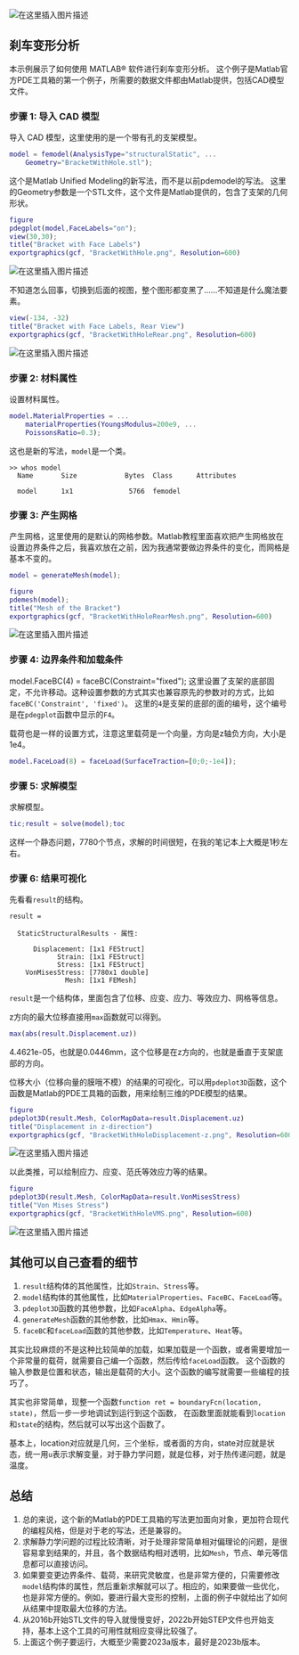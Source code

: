 ﻿![在这里插入图片描述](https://i-blog.csdnimg.cn/direct/5c5cdcb900ec453d9020e4bfa7544887.jpeg#pic_center)

## 刹车变形分析
本示例展示了如何使用 MATLAB® 软件进行刹车变形分析。
这个例子是Matlab官方PDE工具箱的第一个例子，所需要的数据文件都由Matlab提供，包括CAD模型文件。
### 步骤 1: 导入 CAD 模型
导入 CAD 模型，这里使用的是一个带有孔的支架模型。

```matlab
model = femodel(AnalysisType="structuralStatic", ...
    Geometry="BracketWithHole.stl");
```

这个是Matlab Unified Modeling的新写法，而不是以前pdemodel的写法。
这里的Geometry参数是一个STL文件，这个文件是Matlab提供的，包含了支架的几何形状。

```matlab
figure
pdegplot(model,FaceLabels="on");
view(30,30);
title("Bracket with Face Labels")
exportgraphics(gcf, "BracketWithHole.png", Resolution=600)
```

![在这里插入图片描述](https://i-blog.csdnimg.cn/direct/5ae164b9936743a3bb404ca7d3d02735.png#pic_center)


不知道怎么回事，切换到后面的视图，整个图形都变黑了……不知道是什么魔法要素。

```matlab
view(-134, -32)
title("Bracket with Face Labels, Rear View")
exportgraphics(gcf, "BracketWithHoleRear.png", Resolution=600)
```

![在这里插入图片描述](https://i-blog.csdnimg.cn/direct/ed8c49fd1ba04819b59014fe5a37d443.png#pic_center)


### 步骤 2: 材料属性
设置材料属性。

```matlab
model.MaterialProperties = ...
    materialProperties(YoungsModulus=200e9, ...
    PoissonsRatio=0.3);
```

这也是新的写法，`model`是一个类。

```
>> whos model
  Name       Size            Bytes  Class      Attributes

  model      1x1              5766  femodel
```

### 步骤 3: 产生网格
产生网格，这里使用的是默认的网格参数。Matlab教程里面喜欢把产生网格放在设置边界条件之后，我喜欢放在之前，因为我通常要做边界条件的变化，而网格是基本不变的。

```matlab
model = generateMesh(model);

figure
pdemesh(model);
title("Mesh of the Bracket")
exportgraphics(gcf, "BracketWithHoleRearMesh.png", Resolution=600)
```

![在这里插入图片描述](https://i-blog.csdnimg.cn/direct/bdf9380ea2434033a237ca7592df43aa.png#pic_center)


### 步骤 4: 边界条件和加载条件

model.FaceBC(4) = faceBC(Constraint="fixed");
这里设置了支架的底部固定，不允许移动。这种设置参数的方式其实也兼容原先的参数对的方式，比如
`faceBC('Constraint', 'fixed')`。
这里的`4`是支架的底部的面的编号，这个编号是在`pdegplot`函数中显示的`F4`。

载荷也是一样的设置方式，注意这里载荷是一个向量，方向是z轴负方向，大小是1e4。

```matlab
model.FaceLoad(8) = faceLoad(SurfaceTraction=[0;0;-1e4]);
```

### 步骤 5: 求解模型
求解模型。

```matlab
tic;result = solve(model);toc
```

这样一个静态问题，7780个节点，求解的时间很短，在我的笔记本上大概是1秒左右。

### 步骤 6: 结果可视化

先看看`result`的结构。

```
result =

  StaticStructuralResults - 属性:

      Displacement: [1x1 FEStruct]
            Strain: [1x1 FEStruct]
            Stress: [1x1 FEStruct]
    VonMisesStress: [7780x1 double]
              Mesh: [1x1 FEMesh]
```

`result`是一个结构体，里面包含了位移、应变、应力、等效应力、网格等信息。



z方向的最大位移直接用`max`函数就可以得到。

```matlab
max(abs(result.Displacement.uz))
```

4.4621e-05，也就是0.0446mm，这个位移是在z方向的，也就是垂直于支架底部的方向。

位移大小（位移向量的膜哦不模）的结果的可视化，可以用`pdeplot3D`函数，这个函数是Matlab的PDE工具箱的函数，用来绘制三维的PDE模型的结果。

```matlab
figure
pdeplot3D(result.Mesh, ColorMapData=result.Displacement.uz)
title("Displacement in z-direction")
exportgraphics(gcf, "BracketWithHoleDisplacement-z.png", Resolution=600)
```

![在这里插入图片描述](https://i-blog.csdnimg.cn/direct/55de58821dff470889c3468bfe365c59.png#pic_center)


以此类推，可以绘制应力、应变、范氏等效应力等的结果。

```matlab
figure
pdeplot3D(result.Mesh, ColorMapData=result.VonMisesStress)
title("Von Mises Stress")
exportgraphics(gcf, "BracketWithHoleVMS.png", Resolution=600)
```

![在这里插入图片描述](https://i-blog.csdnimg.cn/direct/16506eeaf47c4645a1a9402577aec4c7.png#pic_center)


## 其他可以自己查看的细节

1. `result`结构体的其他属性，比如`Strain`、`Stress`等。
2. `model`结构体的其他属性，比如`MaterialProperties`、`FaceBC`、`FaceLoad`等。
3. `pdeplot3D`函数的其他参数，比如`FaceAlpha`、`EdgeAlpha`等。
4. `generateMesh`函数的其他参数，比如`Hmax`、`Hmin`等。
5. `faceBC`和`faceLoad`函数的其他参数，比如`Temperature`、`Heat`等。

其实比较麻烦的不是这种比较简单的加载，如果加载是一个函数，或者需要增加一个非常量的载荷，就需要自己编一个函数，然后传给`faceLoad`函数。
这个函数的输入参数是位置和状态，输出是载荷的大小。这个函数的编写就需要一些编程的技巧了。

其实也非常简单，现整一个函数`function ret = boundaryFcn(location, state)`，然后一步一步地调试到运行到这个函数，
在函数里面就能看到`location`和`state`的结构，然后就可以写出这个函数了。

基本上，location对应就是几何，三个坐标，或者面的方向，state对应就是状态，统一用`u`表示求解变量，对于静力学问题，就是位移，对于热传递问题，就是温度。


## 总结

1. 总的来说，这个新的Matlab的PDE工具箱的写法更加面向对象，更加符合现代的编程风格，但是对于老的写法，还是兼容的。
2. 求解静力学问题的过程比较清晰，对于处理非常简单相对偏理论的问题，是很容易拿到结果的，并且，各个数据结构相对透明，比如`Mesh`，节点、单元等信息都可以直接访问。
3. 如果要变更边界条件、载荷，来研究灵敏度，也是非常方便的，只需要修改`model`结构体的属性，然后重新求解就可以了。相应的，如果要做一些优化，也是非常方便的。例如，要进行最大变形的控制，上面的例子中就给出了如何从结果中提取最大位移的方法。
4. 从2016b开始STL文件的导入就慢慢变好，2022b开始STEP文件也开始支持，基本上这个工具的可用性就相应变得比较强了。
5. 上面这个例子要运行，大概至少需要2023a版本，最好是2023b版本。

